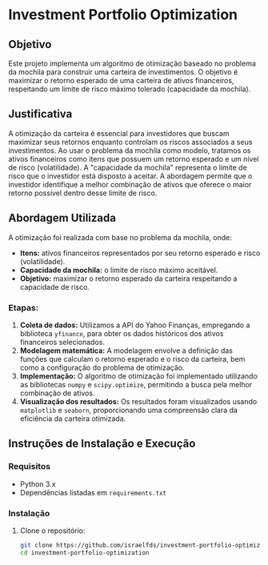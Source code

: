 # Investment Portfolio Optimization

## Objetivo

Este projeto implementa um algoritmo de otimização baseado no problema da mochila para construir uma carteira de investimentos. O objetivo é maximizar o retorno esperado de uma carteira de ativos financeiros, respeitando um limite de risco máximo tolerado (capacidade da mochila).

## Justificativa

A otimização da carteira é essencial para investidores que buscam maximizar seus retornos enquanto controlam os riscos associados a seus investimentos. Ao usar o problema da mochila como modelo, tratamos os ativos financeiros como itens que possuem um retorno esperado e um nível de risco (volatilidade). A "capacidade da mochila" representa o limite de risco que o investidor está disposto a aceitar. A abordagem permite que o investidor identifique a melhor combinação de ativos que oferece o maior retorno possível dentro desse limite de risco.

## Abordagem Utilizada

A otimização foi realizada com base no problema da mochila, onde:
- **Itens:** ativos financeiros representados por seu retorno esperado e risco (volatilidade).
- **Capacidade da mochila:** o limite de risco máximo aceitável.
- **Objetivo:** maximizar o retorno esperado da carteira respeitando a capacidade de risco.

### Etapas:
1. **Coleta de dados:** Utilizamos a API do Yahoo Finanças, empregando a biblioteca `yfinance`, para obter os dados históricos dos ativos financeiros selecionados.
2. **Modelagem matemática:** A modelagem envolve a definição das funções que calculam o retorno esperado e o risco da carteira, bem como a configuração do problema de otimização.
3. **Implementação:** O algoritmo de otimização foi implementado utilizando as bibliotecas `numpy` e `scipy.optimize`, permitindo a busca pela melhor combinação de ativos.
4. **Visualização dos resultados:** Os resultados foram visualizados usando `matplotlib` e `seaborn`, proporcionando uma compreensão clara da eficiência da carteira otimizada.


## Instruções de Instalação e Execução

### Requisitos
- Python 3.x
- Dependências listadas em `requirements.txt`

### Instalação
1. Clone o repositório:
   ```bash
   git clone https://github.com/israelfds/investment-portfolio-optimization.git
   cd investment-portfolio-optimization
